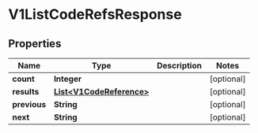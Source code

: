 
# V1ListCodeRefsResponse

## Properties
Name | Type | Description | Notes
------------ | ------------- | ------------- | -------------
**count** | **Integer** |  |  [optional]
**results** | [**List&lt;V1CodeReference&gt;**](V1CodeReference.md) |  |  [optional]
**previous** | **String** |  |  [optional]
**next** | **String** |  |  [optional]



